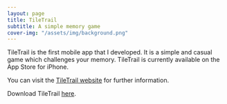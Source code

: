 ```yaml
---
layout: page
title: TileTrail
subtitle: A simple memory game
cover-img: "/assets/img/background.png"
---
```


TileTrail is the first mobile app that I developed. It is a simple and casual game which challenges your memory. TileTrail is currently available on the App Store for iPhone.

You can visit the [TileTrail website](https://jimfeyereisen.github.io/tiletrail/) for further information.

Download TileTrail [here](https://apps.apple.com/us/app/tiletrail/id6503223875?itsct=apps_box_link&itscg=30200).
